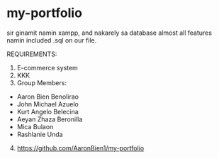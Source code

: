 # my-portfolio
sir ginamit namin xampp, and nakarely sa database almost all features namin
included .sql on our file.

REQUIREMENTS:
1. E-commerce system
2. KKK
3. Group Members:
  * Aaron Bien Benolirao
  * John Michael Azuelo
  * Kurt Angelo Belecina
  * Aeyan Zhaza Beronilla
  * Mica Bulaon
  * Rashlanie Unda
4. https://github.com/AaronBien1/my-portfolio
